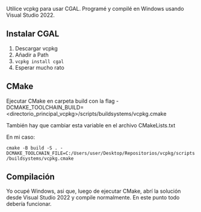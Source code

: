 Utilice vcpkg para usar CGAL. Programé y compilé en Windows usando Visual Studio 2022.
## Instalar CGAL
1. Descargar vcpkg
2. Añadir a Path
3. ```vcpkg install cgal```
4. Esperar mucho rato

## CMake
Ejecutar CMake en carpeta build con la flag -DCMAKE_TOOLCHAIN_BUILD=<directorio_principal_vcpkg>/scripts/buildsystems/vcpkg.cmake

También hay que cambiar esta variable en el archivo CMakeLists.txt

En mi caso:

`cmake -B build -S . -DCMAKE_TOOLCHAIN_FILE=C:/Users/user/Desktop/Repositorios/vcpkg/scripts/buildsystems/vcpkg.cmake`

## Compilación
Yo ocupé Windows, asi que, luego de ejecutar CMake, abrí la solución desde Visual Studio 2022 y compile normalmente. En este punto todo debería funcionar.
